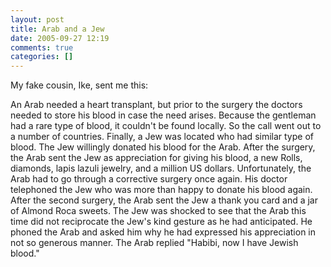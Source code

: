 ```yaml
---
layout: post
title: Arab and a Jew
date: 2005-09-27 12:19
comments: true
categories: []
---
```

My fake cousin, Ike, sent me this:

An Arab needed a heart transplant, but prior to the surgery the doctors
needed to store his blood in case
the need arises.  Because the gentleman had a rare type of blood, it
couldn't be found locally. So the call went out to a
number of countries. Finally, a Jew was located who had similar type of
blood. The Jew willingly donated
his blood for the Arab. After the surgery, the Arab sent the Jew as
appreciation for giving his blood, a new
Rolls, diamonds, lapis lazuli jewelry, and a million US dollars.
Unfortunately, the Arab had to go through a corrective
surgery once again.  His doctor telephoned the Jew who was more than happy
to donate his blood again. After the second
surgery, the Arab sent the Jew a thank you card and a jar of Almond Roca
sweets.
The Jew was shocked to see that the Arab this time did not reciprocate the
Jew's kind gesture as he had anticipated. He phoned
the Arab and asked him why he had expressed his appreciation in not so
generous manner. The Arab replied
"Habibi, now I have Jewish blood."
